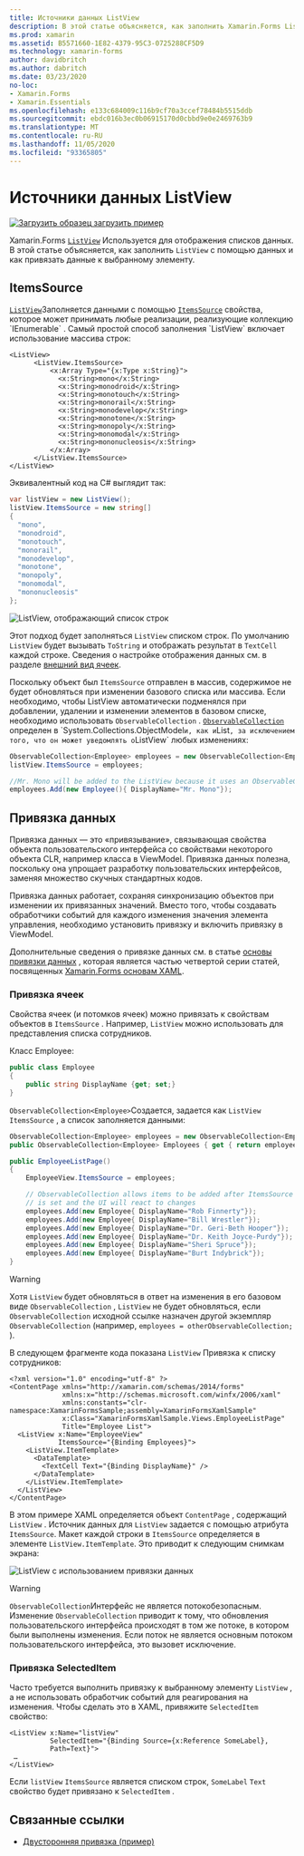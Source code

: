```yaml
---
title: Источники данных ListView
description: В этой статье объясняется, как заполнить Xamarin.Forms ListView данными и как использовать привязку данных с ListView.
ms.prod: xamarin
ms.assetid: B5571660-1E82-4379-95C3-0725288CF5D9
ms.technology: xamarin-forms
author: davidbritch
ms.author: dabritch
ms.date: 03/23/2020
no-loc:
- Xamarin.Forms
- Xamarin.Essentials
ms.openlocfilehash: e133c684009c116b9cf70a3ccef78484b5515ddb
ms.sourcegitcommit: ebdc016b3ec0b06915170d0cbbd9e0e2469763b9
ms.translationtype: MT
ms.contentlocale: ru-RU
ms.lasthandoff: 11/05/2020
ms.locfileid: "93365805"
---
```

# <a name="listview-data-sources"></a>Источники данных ListView

[![Загрузить образец](~/media/shared/download.png) загрузить пример](/samples/xamarin/xamarin-forms-samples/userinterface-listview-switchentrytwobinding)

Xamarin.Forms [`ListView`](xref:Xamarin.Forms.ListView) Используется для отображения списков данных. В этой статье объясняется, как заполнить `ListView` с помощью данных и как привязать данные к выбранному элементу.

## <a name="itemssource"></a>ItemsSource

[`ListView`](xref:Xamarin.Forms.ListView)Заполняется данными с помощью [`ItemsSource`](xref:Xamarin.Forms.ItemsView`1.ItemsSource) свойства, которое может принимать любые реализации, реализующие коллекцию `IEnumerable` . Самый простой способ заполнения `ListView` включает использование массива строк:

```xaml
<ListView>
      <ListView.ItemsSource>
          <x:Array Type="{x:Type x:String}">
            <x:String>mono</x:String>
            <x:String>monodroid</x:String>
            <x:String>monotouch</x:String>
            <x:String>monorail</x:String>
            <x:String>monodevelop</x:String>
            <x:String>monotone</x:String>
            <x:String>monopoly</x:String>
            <x:String>monomodal</x:String>
            <x:String>mononucleosis</x:String>
          </x:Array>
      </ListView.ItemsSource>
</ListView>
```

Эквивалентный код на C# выглядит так:

```csharp
var listView = new ListView();
listView.ItemsSource = new string[]
{
  "mono",
  "monodroid",
  "monotouch",
  "monorail",
  "monodevelop",
  "monotone",
  "monopoly",
  "monomodal",
  "mononucleosis"
};
```

![ListView, отображающий список строк](data-and-databinding-images/itemssource-simple.png)

Этот подход будет заполняться `ListView` списком строк. По умолчанию `ListView` будет вызывать `ToString` и отображать результат в `TextCell` каждой строке. Сведения о настройке отображения данных см. в разделе [внешний вид ячеек](~/xamarin-forms/user-interface/listview/customizing-cell-appearance.md).

Поскольку объект был `ItemsSource` отправлен в массив, содержимое не будет обновляться при изменении базового списка или массива. Если необходимо, чтобы ListView автоматически подменялся при добавлении, удалении и изменении элементов в базовом списке, необходимо использовать `ObservableCollection` . [`ObservableCollection`](xref:System.Collections.ObjectModel.ObservableCollection`1) определен в `System.Collections.ObjectModel` и, как и `List` , за исключением того, что он может уведомлять о `ListView` любых изменениях:

```csharp
ObservableCollection<Employee> employees = new ObservableCollection<Employee>();
listView.ItemsSource = employees;

//Mr. Mono will be added to the ListView because it uses an ObservableCollection
employees.Add(new Employee(){ DisplayName="Mr. Mono"});
```

## <a name="data-binding"></a>Привязка данных

Привязка данных — это «привязывание», связывающая свойства объекта пользовательского интерфейса со свойствами некоторого объекта CLR, например класса в ViewModel. Привязка данных полезна, поскольку она упрощает разработку пользовательских интерфейсов, заменяя множество скучных стандартных кодов.

Привязка данных работает, сохраняя синхронизацию объектов при изменении их привязанных значений. Вместо того, чтобы создавать обработчики событий для каждого изменения значения элемента управления, необходимо установить привязку и включить привязку в ViewModel.

Дополнительные сведения о привязке данных см. в статье [основы привязки данных](~/xamarin-forms/xaml/xaml-basics/data-binding-basics.md) , которая является частью четвертой серии статей, посвященных [ Xamarin.Forms основам XAML](~/xamarin-forms/xaml/xaml-basics/index.md).

### <a name="binding-cells"></a>Привязка ячеек

Свойства ячеек (и потомков ячеек) можно привязать к свойствам объектов в `ItemsSource` . Например, `ListView` можно использовать для представления списка сотрудников.

Класс Employee:

```csharp
public class Employee
{
    public string DisplayName {get; set;}
}
```

`ObservableCollection<Employee>`Создается, задается как `ListView` `ItemsSource` , а список заполняется данными:

```csharp
ObservableCollection<Employee> employees = new ObservableCollection<Employee>();
public ObservableCollection<Employee> Employees { get { return employees; }}

public EmployeeListPage()
{
    EmployeeView.ItemsSource = employees;

    // ObservableCollection allows items to be added after ItemsSource
    // is set and the UI will react to changes
    employees.Add(new Employee{ DisplayName="Rob Finnerty"});
    employees.Add(new Employee{ DisplayName="Bill Wrestler"});
    employees.Add(new Employee{ DisplayName="Dr. Geri-Beth Hooper"});
    employees.Add(new Employee{ DisplayName="Dr. Keith Joyce-Purdy"});
    employees.Add(new Employee{ DisplayName="Sheri Spruce"});
    employees.Add(new Employee{ DisplayName="Burt Indybrick"});
}
```

> [!WARNING]
> Хотя `ListView` будет обновляться в ответ на изменения в его базовом виде `ObservableCollection` , `ListView` не будет обновляться, если `ObservableCollection` исходной ссылке назначен другой экземпляр `ObservableCollection` (например, `employees = otherObservableCollection;` ).

В следующем фрагменте кода показана `ListView` Привязка к списку сотрудников:

```xaml
<?xml version="1.0" encoding="utf-8" ?>
<ContentPage xmlns="http://xamarin.com/schemas/2014/forms"
             xmlns:x="http://schemas.microsoft.com/winfx/2006/xaml"
             xmlns:constants="clr-namespace:XamarinFormsSample;assembly=XamarinFormsXamlSample"
             x:Class="XamarinFormsXamlSample.Views.EmployeeListPage"
             Title="Employee List">
  <ListView x:Name="EmployeeView"
            ItemsSource="{Binding Employees}">
    <ListView.ItemTemplate>
      <DataTemplate>
        <TextCell Text="{Binding DisplayName}" />
      </DataTemplate>
    </ListView.ItemTemplate>
  </ListView>
</ContentPage>
```

В этом примере XAML определяется объект `ContentPage` , содержащий `ListView` . Источник данных для `ListView` задается с помощью атрибута `ItemsSource`. Макет каждой строки в `ItemsSource` определяется в элементе `ListView.ItemTemplate`. Это приводит к следующим снимкам экрана:

![ListView с использованием привязки данных](data-and-databinding-images/bound-data.png)

> [!WARNING]
> `ObservableCollection`Интерфейс  не является потокобезопасным. Изменение `ObservableCollection` приводит к тому, что обновления пользовательского интерфейса происходят в том же потоке, в котором были выполнены изменения. Если поток не является основным потоком пользовательского интерфейса, это вызовет исключение.

### <a name="binding-selecteditem"></a>Привязка SelectedItem

Часто требуется выполнить привязку к выбранному элементу `ListView` , а не использовать обработчик событий для реагирования на изменения. Чтобы сделать это в XAML, привяжите `SelectedItem` свойство:

```xaml
<ListView x:Name="listView"
          SelectedItem="{Binding Source={x:Reference SomeLabel},
          Path=Text}">
 …
</ListView>
```

Если `listView` `ItemsSource` является списком строк, `SomeLabel` `Text` свойство будет привязано к `SelectedItem` .

## <a name="related-links"></a>Связанные ссылки

- [Двусторонняя привязка (пример)](/samples/xamarin/xamarin-forms-samples/userinterface-listview-switchentrytwobinding)